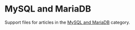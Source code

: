 # MySQL and MariaDB

Support files for articles in the [MySQL and MariaDB](https://www.vultr.com/docs/category/mysql-and-mariadb/) category.
